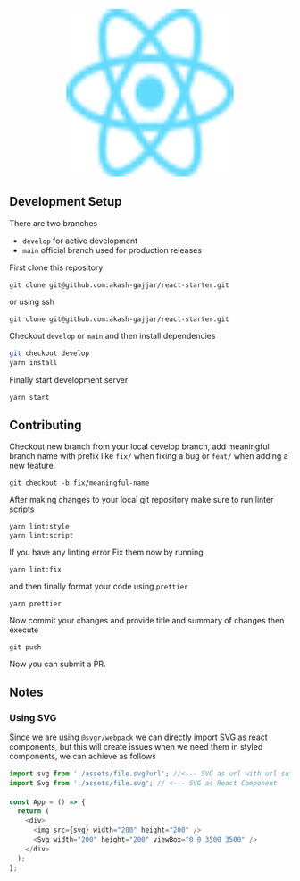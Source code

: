 <p>
  <div align="center">
      <a href="https://github.com/akash-gajjar/react-starter">
        <img
          src="public/images/react.svg"
          alt="React Starter"
          width="300"
          height="300"
        />
      </a>
  </div>
</p>

## Development Setup

There are two branches

- `develop` for active development
- `main` official branch used for production releases

First clone this repository

```text
git clone git@github.com:akash-gajjar/react-starter.git
```

or using ssh

```text
git clone git@github.com:akash-gajjar/react-starter.git
```

Checkout `develop` or `main` and then install dependencies

```sh
git checkout develop
yarn install
```

Finally start development server

```sh
yarn start
```

## Contributing

Checkout new branch from your local develop branch, add meaningful branch name with prefix like
`fix/` when fixing a bug or `feat/` when adding a new feature.

```text
git checkout -b fix/meaningful-name
```

After making changes to your local git repository make sure to run linter
scripts

```text
yarn lint:style
yarn lint:script
```

If you have any linting error Fix them now by running

```text
yarn lint:fix
```

and then finally format your code using `prettier`

```text
yarn prettier
```

Now commit your changes and provide title and summary of changes then execute

```text
git push
```

Now you can submit a PR.

## Notes

### Using SVG

Since we are using `@svgr/webpack` we can directly import SVG as react components, but
this will create issues when we need them in styled components, we can achieve as follows

```js
import svg from './assets/file.svg?url'; //<--- SVG as url with url suffix
import Svg from './assets/file.svg'; // <--- SVG as React Component

const App = () => {
  return (
    <div>
      <img src={svg} width="200" height="200" />
      <Svg width="200" height="200" viewBox="0 0 3500 3500" />
    </div>
  );
};
```
